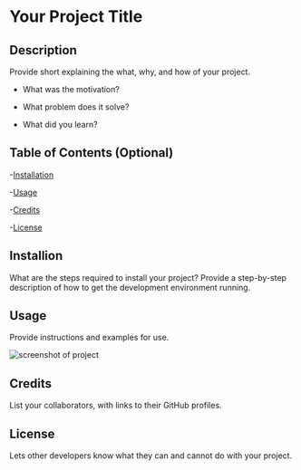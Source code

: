 # Your Project Title

## Description

Provide short explaining the what, why, and how of your project.

* What was the motivation?

* What problem does it solve?

* What did you learn?

## Table of Contents (Optional)

-[Installation](#installation)

-[Usage](#usage)

-[Credits](#credits)

-[License](#license)

## Installion

What are the steps required to install your project? Provide a step-by-step description of how to get the development environment running.

## Usage

Provide instructions and examples for use.

![screenshot of project](./screenshot.png)

## Credits

List your collaborators, with links to their GitHub profiles.

## License

Lets other developers know what they can and cannot do with your project.
